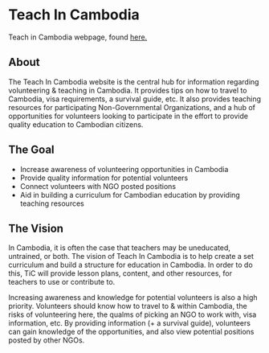 # Teach In Cambodia
Teach in Cambodia webpage, found [here.](http://teachincambodia.org)
## About
The Teach In Cambodia website is the central hub for information regarding volunteering & teaching in Cambodia.
It provides tips on how to travel to Cambodia, visa requirements, a survival guide, etc.
It also provides teaching resources for participating Non-Governmental Organizations, and a hub of opportunities for volunteers looking to participate in the effort to provide quality education to Cambodian citizens.
## The Goal
* Increase awareness of volunteering opportunities in Cambodia
* Provide quality information for potential volunteers
* Connect volunteers with NGO posted positions
* Aid in building a curriculum for Cambodian education by providing teaching resources
## The Vision
In Cambodia, it is often the case that teachers may be uneducated, untrained, or both.
The vision of Teach In Cambodia is to help create a set curriculum and build a structure for education in Cambodia. In order to do this, TiC will provide lesson plans, content, and other resources, for teachers to use or contribute to.

Increasing awareness and knowledge for potential volunteers is also a high priority. 
Volunteers should know how to travel to & within Cambodia, the risks of volunteering here, the qualms of picking an NGO to work with, visa information, etc.
By providing information (+ a survival guide), volunteers can gain knowledge of the opportunities, and also view potential positions posted by other NGOs.
